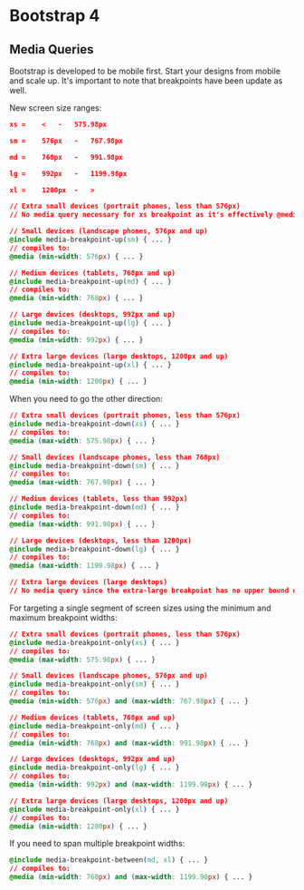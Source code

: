 # Bootstrap 4

## Media Queries

Bootstrap is developed to be mobile first. Start your designs from mobile and scale up. It's important to note that breakpoints have been update as well.


New screen size ranges:
```json
xs =	<	-	575.98px

sm =	576px	-	767.98px

md =	768px	-	991.98px

lg =	992px	-	1199.98px

xl =	1200px	-	>
```


```css
// Extra small devices (portrait phones, less than 576px)
// No media query necessary for xs breakpoint as it's effectively @media (min-width: 0) { ... }

// Small devices (landscape phones, 576px and up)
@include media-breakpoint-up(sm) { ... }
// compiles to:
@media (min-width: 576px) { ... }

// Medium devices (tablets, 768px and up)
@include media-breakpoint-up(md) { ... }
// compiles to:
@media (min-width: 768px) { ... }

// Large devices (desktops, 992px and up)
@include media-breakpoint-up(lg) { ... }
// compiles to:
@media (min-width: 992px) { ... }

// Extra large devices (large desktops, 1200px and up)
@include media-breakpoint-up(xl) { ... }
// compiles to:
@media (min-width: 1200px) { ... }
```

When you need to go the other direction:
```css
// Extra small devices (portrait phones, less than 576px)
@include media-breakpoint-down(xs) { ... }
// compiles to:
@media (max-width: 575.98px) { ... }

// Small devices (landscape phones, less than 768px)
@include media-breakpoint-down(sm) { ... }
// compiles to:
@media (max-width: 767.98px) { ... }

// Medium devices (tablets, less than 992px)
@include media-breakpoint-down(md) { ... }
// compiles to:
@media (max-width: 991.98px) { ... }

// Large devices (desktops, less than 1200px)
@include media-breakpoint-down(lg) { ... }
// compiles to:
@media (max-width: 1199.98px) { ... }

// Extra large devices (large desktops)
// No media query since the extra-large breakpoint has no upper bound on its width
```

For targeting a single segment of screen sizes using the minimum and maximum breakpoint widths:
```css
// Extra small devices (portrait phones, less than 576px)
@include media-breakpoint-only(xs) { ... }
// compiles to:
@media (max-width: 575.98px) { ... }

// Small devices (landscape phones, 576px and up)
@include media-breakpoint-only(sm) { ... }
// compiles to:
@media (min-width: 576px) and (max-width: 767.98px) { ... }

// Medium devices (tablets, 768px and up)
@include media-breakpoint-only(md) { ... }
// compiles to:
@media (min-width: 768px) and (max-width: 991.98px) { ... }

// Large devices (desktops, 992px and up)
@include media-breakpoint-only(lg) { ... }
// compiles to:
@media (min-width: 992px) and (max-width: 1199.98px) { ... }

// Extra large devices (large desktops, 1200px and up)
@include media-breakpoint-only(xl) { ... }
// compiles to:
@media (min-width: 1200px) { ... }
```

If you need to span multiple breakpoint widths:
```css
@include media-breakpoint-between(md, xl) { ... }
// compiles to:
@media (min-width: 768px) and (max-width: 1199.98px) { ... }

```